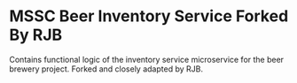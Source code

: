 
# MSSC Beer Inventory Service Forked By RJB

Contains functional logic of the inventory service microservice for the beer brewery project.  Forked 
and closely adapted by RJB.

